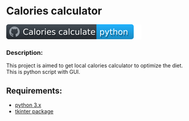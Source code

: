 # Calories calculator
![CCalc_Badge](/src/docs/badge_cc.svg)

### Description:
This project is aimed to get local calories calculator to optimize the diet.
This is python script with GUI.

## Requirements:
- [python 3.x](https://www.python.org/downloads/)
- [tkinter package](https://docs.python.org/3/library/tkinter.html)
